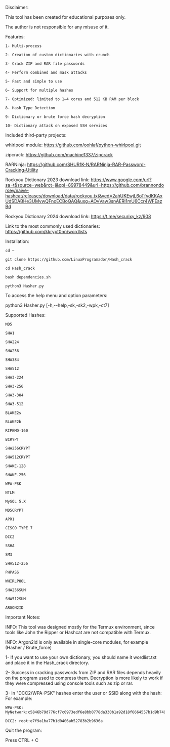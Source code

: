 Disclaimer: 

This tool has been created for educational purposes only. 

The author is not responsible for any misuse of it.

Features:

    1- Multi-process  

    2- Creation of custom dictionaries with crunch

    3- Crack ZIP and RAR file passwords

    4- Perform combined and mask attacks

    5- Fast and simple to use

    6- Support for multiple hashes

    7- Optimized: limited to 1–4 cores and 512 KB RAM per block

    8- Hash Type Detection 

    9- Dictionary or brute force hash decryption

    10- Dictionary attack on exposed SSH services


Included third-party projects:

whirlpool module: https://github.com/oohlaf/python-whirlpool.git

zipcrack: https://github.com/machine1337/zipcrack 

RARNinja: https://github.com/SHUR1K-N/RARNinja-RAR-Password-Cracking-Utility 

Rockyou Dictionary 2023 download link: https://www.google.com/url?sa=t&source=web&rct=j&opi=89978449&url=https://github.com/brannondorsey/naive-hashcat/releases/download/data/rockyou.txt&ved=2ahUKEwjL6oTfvdKKAxUdSDABHe3UMvwQFnoECBoQAQ&usg=AOvVaw3snAERl1mU6Ccr4WFEazBd 

Rockyou Dictionary 2024 download link: https://t.me/securixy_kz/908

Link to the most commonly used dictionaries: https://github.com/kkrypt0nn/wordlists

Installation:

    cd ~

    git clone https://github.com/LinuxProgramador/Hash_crack

    cd Hash_crack

    bash dependencies.sh

    python3 Hasher.py

To access the help menu and option parameters:

python3 Hasher.py [-h,--help,-sk,-sk2,-wpk,-ct7] 

Supported Hashes:

    MD5

    SHA1

    SHA224

    SHA256

    SHA384

    SHA512

    SHA3-224

    SHA3-256

    SHA3-384

    SHA3-512

    BLAKE2s

    BLAKE2b

    RIPEMD-160

    BCRYPT 

    SHA256CRYPT

    SHA512CRYPT

    SHAKE-128

    SHAKE-256

    WPA-PSK 

    NTLM 

    MySQL 5.X

    MD5CRYPT

    APR1

    CISCO TYPE 7 

    DCC2

    SSHA

    SM3

    SHA512-256

    PHPASS

    WHIRLPOOL 

    SHA256SUM

    SHA512SUM

    ARGON2ID
    

Important Notes: 

INFO: This tool was designed mostly for the Termux environment, since tools like John the Ripper or Hashcat are not compatible with Termux.

INFO: Argon2id is only available in single-core modules, for example (Hasher / Brute_force)

1- If you want to use your own dictionary, you should name it wordlist.txt and place it in the Hash_crack directory.

2- Success in cracking passwords from ZIP and RAR files depends heavily on the program used to compress them. Decryption is more likely to work if they were compressed using console tools such as zip or rar.

3- In "DCC2/WPA-PSK" hashes enter the user or SSID along with the hash:
For example: 

    WPA-PSK: MyNetwork:c5846b79d776cf7c0973edf6e8bb0778da330b1a92d18f6664557b1d9b7498dd

    DCC2: root:e7f9a1ba77b1d0406ab52783b2b9636a


Quit the program:

Press CTRL + C
